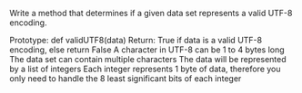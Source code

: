 Write a method that determines if a given data set represents a valid UTF-8 encoding.

Prototype: def validUTF8(data) Return: True if data is a valid UTF-8 encoding, else return False A character in UTF-8 can be 1 to 4 bytes long The data set can contain multiple characters The data will be represented by a list of integers Each integer represents 1 byte of data, therefore you only need to handle the 8 least significant bits of each integer
